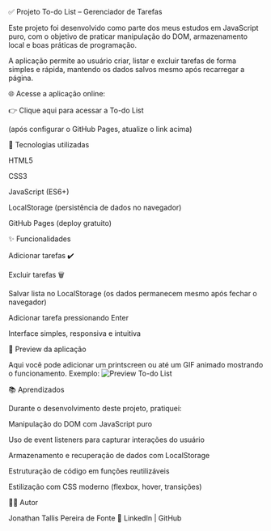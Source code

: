 ✅ Projeto To-do List – Gerenciador de Tarefas

Este projeto foi desenvolvido como parte dos meus estudos em JavaScript puro, com o objetivo de praticar manipulação do DOM, armazenamento local e boas práticas de programação.

A aplicação permite ao usuário criar, listar e excluir tarefas de forma simples e rápida, mantendo os dados salvos mesmo após recarregar a página.

🌐 Acesse a aplicação online:

👉 Clique aqui para acessar a To-do List

(após configurar o GitHub Pages, atualize o link acima)

🧩 Tecnologias utilizadas

HTML5

CSS3

JavaScript (ES6+)

LocalStorage (persistência de dados no navegador)

GitHub Pages (deploy gratuito)

✨ Funcionalidades

Adicionar tarefas ✔️

Excluir tarefas 🗑️

Salvar lista no LocalStorage (os dados permanecem mesmo após fechar o navegador)

Adicionar tarefa pressionando Enter

Interface simples, responsiva e intuitiva

📸 Preview da aplicação

Aqui você pode adicionar um printscreen ou até um GIF animado mostrando o funcionamento.
Exemplo: ![Preview To-do List](demo.gif)

📚 Aprendizados

Durante o desenvolvimento deste projeto, pratiquei:

Manipulação do DOM com JavaScript puro

Uso de event listeners para capturar interações do usuário

Armazenamento e recuperação de dados com LocalStorage

Estruturação de código em funções reutilizáveis

Estilização com CSS moderno (flexbox, hover, transições)

👨‍💻 Autor

Jonathan Tallis Pereira de Fonte
🔗 LinkedIn
 | GitHub
